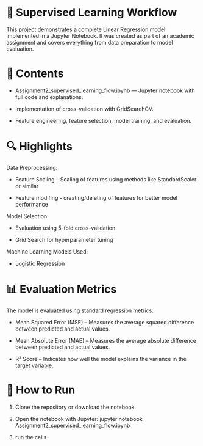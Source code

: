 # 🧠 Supervised Learning Workflow
This project demonstrates a complete Linear Regression model implemented in a Jupyter Notebook. It was created as part of an academic assignment and covers everything from data preparation to model evaluation.


# 📂 Contents
* Assignment2_supervised_learning_flow.ipynb — Jupyter notebook with full code and explanations.

* Implementation of cross-validation with GridSearchCV.

* Feature engineering, feature selection, model training, and evaluation.

# 🔍 Highlights
Data Preprocessing:

* Feature Scaling – Scaling of features using methods like StandardScaler or similar

* Feature modifing - creating/deleting of features for better model performance

Model Selection:

* Evaluation using 5-fold cross-validation

* Grid Search for hyperparameter tuning

Machine Learning Models Used:

* Logistic Regression 

# 📊 Evaluation Metrics
The model is evaluated using standard regression metrics:

* Mean Squared Error (MSE) – Measures the average squared difference between predicted and actual values.

* Mean Absolute Error (MAE) – Measures the average absolute difference between predicted and actual values.

* R² Score – Indicates how well the model explains the variance in the target variable.



# 🚀 How to Run
1. Clone the repository or download the notebook.

2. Open the notebook with Jupyter: jupyter notebook Assignment2_supervised_learning_flow.ipynb

3. run the cells


